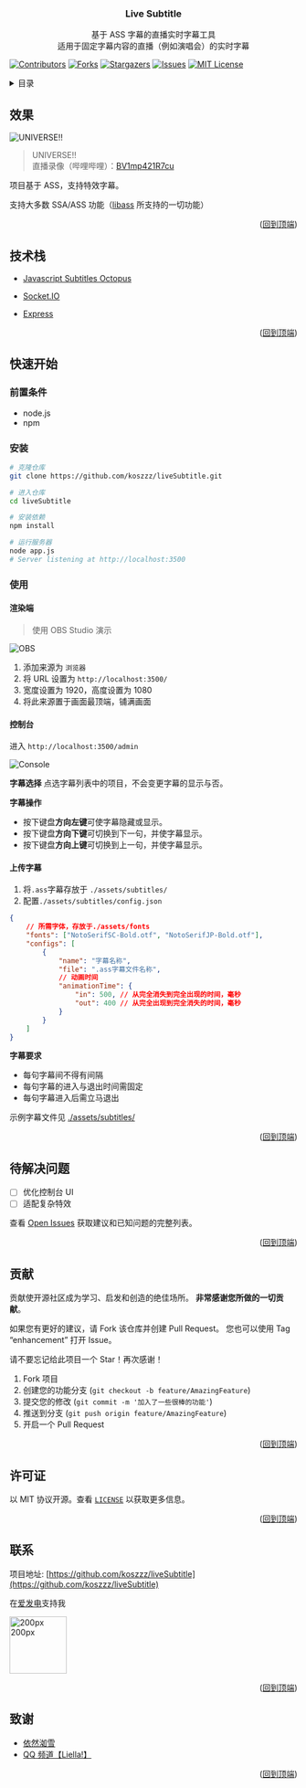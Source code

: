 <a name="readme-top"></a>

<div align="center">
<h3 align="center">Live Subtitle</h3>
  <p align="center">
    基于 ASS 字幕的直播实时字幕工具
    <br />
    适用于固定字幕内容的直播（例如演唱会）的实时字幕
  </p>
</div>

[![Contributors][contributors-shield]][contributors-url]
[![Forks][forks-shield]][forks-url]
[![Stargazers][stars-shield]][stars-url]
[![Issues][issues-shield]][issues-url]
[![MIT License][license-shield]][license-url]

<!-- TABLE OF CONTENTS -->
<details>
  <summary>目录</summary>
  <ol>
    <li>
      <a href="#效果">效果</a>
    </li>
    <li>
        <a href="#技术栈">技术栈</a>
    </li>
    <li>
      <a href="#快速开始">快速开始</a>
      <ul>
        <li><a href="#前置条件">前置条件</a></li>
        <li>
            <a href="#安装">安装</a>
        </li>
        <li>
            <a href="#使用">使用</a>
            <ul>
              <li><a href="#渲染端">渲染端</a></li>
              <li><a href="#控制台">控制台</a></li>
              <li><a href="#上传字幕">上传字幕</a></li>
            </ul>
        </li>
      </ul>
    </li>
    <li><a href="#待解决问题">待解决问题</a></li>
    <li><a href="#贡献">贡献</a></li>
    <li><a href="#许可证">许可证</a></li>
    <li><a href="#联系">联系</a></li>
    <li><a href="#致谢">致谢</a></li>
  </ol>
</details>

<!-- 效果 -->

## 效果

![UNIVERSE!!](docMedia/UNIVERSE!!.gif)

> UNIVERSE!!<br>直播录像（哔哩哔哩）：[BV1mp421R7cu](https://www.bilibili.com/video/BV1mp421R7cu/)

项目基于 ASS，支持特效字幕。

支持大多数 SSA/ASS 功能（[libass](https://github.com/libass/libass) 所支持的一切功能）

<p align="right">(<a href="#readme-top">回到顶端</a>)</p>

## 技术栈

-   [Javascript Subtitles Octopus](https://github.com/libass/JavascriptSubtitlesOctopus)

-   [Socket.IO](https://socket.io/)

-   [Express](https://expressjs.com/)

<p align="right">(<a href="#readme-top">回到顶端</a>)</p>

<!-- GETTING STARTED -->

## 快速开始

### 前置条件

-   node.js
-   npm

### 安装

```sh
# 克隆仓库
git clone https://github.com/koszzz/liveSubtitle.git

# 进入仓库
cd liveSubtitle

# 安装依赖
npm install

# 运行服务器
node app.js
# Server listening at http://localhost:3500
```

### 使用

#### 渲染端

> 使用 OBS Studio 演示

![OBS](docMedia/obs.png)

1. 添加来源为 `浏览器`
2. 将 URL 设置为 `http://localhost:3500/`
3. 宽度设置为 1920，高度设置为 1080
4. 将此来源置于画面最顶端，铺满画面

#### 控制台

进入 `http://localhost:3500/admin`

![Console](docMedia/console.png)

**字幕选择**
点选字幕列表中的项目，不会变更字幕的显示与否。

**字幕操作**

-   按下键盘**方向左键**可使字幕隐藏或显示。
-   按下键盘**方向下键**可切换到下一句，并使字幕显示。
-   按下键盘**方向上键**可切换到上一句，并使字幕显示。

#### 上传字幕

1. 将`.ass`字幕存放于 `./assets/subtitles/`
2. 配置`./assets/subtitles/config.json`

```json
{
    // 所需字体，存放于./assets/fonts
    "fonts": ["NotoSerifSC-Bold.otf", "NotoSerifJP-Bold.otf"],
    "configs": [
        {
            "name": "字幕名称",
            "file": ".ass字幕文件名称",
            // 动画时间
            "animationTime": {
                "in": 500, // 从完全消失到完全出现的时间，毫秒
                "out": 400 // 从完全出现到完全消失的时间，毫秒
            }
        }
    ]
}
```

**字幕要求**

-   每句字幕间不得有间隔
-   每句字幕的进入与退出时间需固定
-   每句字幕进入后需立马退出

示例字幕文件见 [./assets/subtitles/](https://github.com/koszzz/liveSubtitle/tree/main/assets/subtitles)

<p align="right">(<a href="#readme-top">回到顶端</a>)</p>

<!-- ROADMAP -->

## 待解决问题

-   [ ] 优化控制台 UI
-   [ ] 适配复杂特效

查看 [Open Issues](https://github.com/koszzz/liveSubtitle/issues) 获取建议和已知问题的完整列表。

<p align="right">(<a href="#readme-top">回到顶端</a>)</p>

<!-- CONTRIBUTING -->

## 贡献

贡献使开源社区成为学习、启发和创造的绝佳场所。 **非常感谢您所做的一切贡献**。

如果您有更好的建议，请 Fork 该仓库并创建 Pull Request。 您也可以使用 Tag “enhancement” 打开 Issue。

请不要忘记给此项目一个 Star！再次感谢！

1. Fork 项目
2. 创建您的功能分支 (`git checkout -b feature/AmazingFeature`)
3. 提交您的修改 (`git commit -m '加入了一些很棒的功能'`)
4. 推送到分支 (`git push origin feature/AmazingFeature`)
5. 开启一个 Pull Request

<p align="right">(<a href="#readme-top">回到顶端</a>)</p>

<!-- LICENSE -->

## 许可证

以 MIT 协议开源。查看 [`LICENSE`](LICENSE) 以获取更多信息。

<p align="right">(<a href="#readme-top">回到顶端</a>)</p>

<!-- CONTACT -->

## 联系

项目地址: [https://github.com/koszzz/liveSubtitle](https://github.com/koszzz/liveSubtitle)

在[爱发电](https://afdian.net/a/kyruui)支持我

<a href="https://afdian.net/a/kyruui"><img title="" src="https://pic1.afdiancdn.com/static/img/welcome/button-sponsorme.png" alt="200px 200px" width="100"></a>

<p align="right">(<a href="#readme-top">回到顶端</a>)</p>

<!-- ACKNOWLEDGMENTS -->

## 致谢

-   [依然洳雪](https://space.bilibili.com/13184888)
-   [QQ 频道【Liella!】](https://pd.qq.com/s/7nucz4r4z)

<p align="right">(<a href="#readme-top">回到顶端</a>)</p>

<!-- MARKDOWN LINKS & IMAGES -->
<!-- https://www.markdownguide.org/basic-syntax/#reference-style-links -->

[contributors-shield]: https://img.shields.io/github/contributors/koszzz/liveSubtitle.svg?style=for-the-badge
[contributors-url]: https://github.com/koszzz/liveSubtitle/graphs/contributors
[forks-shield]: https://img.shields.io/github/forks/koszzz/liveSubtitle.svg?style=for-the-badge
[forks-url]: https://github.com/koszzz/liveSubtitle/network/members
[stars-shield]: https://img.shields.io/github/stars/koszzz/liveSubtitle.svg?style=for-the-badge
[stars-url]: https://github.com/koszzz/liveSubtitle/stargazers
[issues-shield]: https://img.shields.io/github/issues/koszzz/liveSubtitle.svg?style=for-the-badge
[issues-url]: https://github.com/koszzz/liveSubtitle/issues
[license-shield]: https://img.shields.io/github/license/koszzz/liveSubtitle.svg?style=for-the-badge
[license-url]: https://github.com/koszzz/liveSubtitle/blob/master/LICENSE
